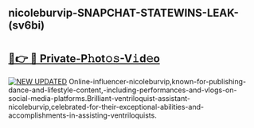 ## nicoleburvip-SNAPCHAT-STATEWINS-LEAK-(sv6bi)


# <h2><a href="https://mediaupload.pro?-20M">🔗👉 🔴 Private-P𝚑ot𝚘𝚜-V𝚒d𝚎o</a></h2>

[![NEW UPDATED](https://i.imgur.com/0qMVB7G.gif)](https://mediaupload.pro?-20M)
Online-influencer-nicoleburvip,known-for-publishing-dance-and-lifestyle-content,-including-performances-and-vlogs-on-social-media-platforms.Brilliant-ventriloquist-assistant-nicoleburvip,celebrated-for-their-exceptional-abilities-and-accomplishments-in-assisting-ventriloquists.  